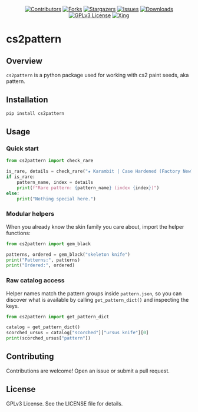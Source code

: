 <div id="shields" align="center">

<!-- PROJECT SHIELDS -->
[![Contributors][contributors-shield]][contributors-url]
[![Forks][forks-shield]][forks-url]
[![Stargazers][stars-shield]][stars-url]
[![Issues][issues-shield]][issues-url]
[![Downloads][downloads-shield]][downloads-url]
[![GPLv3 License][license-shield]][license-url]
[![Xing][xing-shield]][xing-url]
</div>

# cs2pattern

## Overview

`cs2pattern` is a python package used for working with cs2 paint seeds, aka pattern.

## Installation

```bash
pip install cs2pattern
```

## Usage

### Quick start

```python
from cs2pattern import check_rare

is_rare, details = check_rare("★ Karambit | Case Hardened (Factory New)", 941)
if is_rare:
    pattern_name, index = details
    print(f"Rare pattern: {pattern_name} (index {index})")
else:
    print("Nothing special here.")
```

### Modular helpers

When you already know the skin family you care about, import the helper functions:

```python
from cs2pattern import gem_black

patterns, ordered = gem_black("skeleton knife")
print("Patterns:", patterns)
print("Ordered:", ordered)
```

### Raw catalog access

Helper names match the pattern groups inside `pattern.json`, so you can discover what is available by calling `get_pattern_dict()` and inspecting the keys.

```python
from cs2pattern import get_pattern_dict

catalog = get_pattern_dict()
scorched_ursus = catalog["scorched"]["ursus knife"][0]
print(scorched_ursus["pattern"])
```

## Contributing
Contributions are welcome! Open an issue or submit a pull request.

## License
GPLv3 License. See the LICENSE file for details.

<!-- MARKDOWN LINKS & IMAGES -->
<!-- https://www.markdownguide.org/basic-syntax/#reference-style-links -->
[contributors-shield]: https://img.shields.io/github/contributors/Helyux/cs2pattern.svg?style=for-the-badge
[contributors-url]: https://github.com/Helyux/cs2pattern/graphs/contributors
[forks-shield]: https://img.shields.io/github/forks/Helyux/cs2pattern.svg?style=for-the-badge
[forks-url]: https://github.com/Helyux/cs2pattern/network/members
[stars-shield]: https://img.shields.io/github/stars/Helyux/cs2pattern.svg?style=for-the-badge
[stars-url]: https://github.com/Helyux/cs2pattern/stargazers
[issues-shield]: https://img.shields.io/github/issues/Helyux/cs2pattern.svg?style=for-the-badge
[issues-url]: https://github.com/Helyux/cs2pattern/issues
[downloads-shield]: https://img.shields.io/pypi/dt/cs2pattern.svg?style=for-the-badge
[downloads-url]: https://pypi.org/project/cs2pattern/
[license-shield]: https://img.shields.io/badge/License-GPLv3-blue.svg?style=for-the-badge
[license-url]: https://github.com/Helyux/cs2pattern/blob/master/LICENSE
[xing-shield]: https://img.shields.io/static/v1?style=for-the-badge&message=Xing&color=006567&logo=Xing&logoColor=FFFFFF&label
[xing-url]: https://www.xing.com/profile/Lukas_Mahler10
